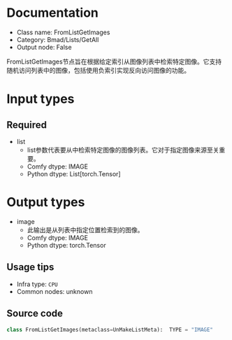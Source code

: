 
# Documentation
- Class name: FromListGetImages
- Category: Bmad/Lists/GetAll
- Output node: False

FromListGetImages节点旨在根据给定索引从图像列表中检索特定图像。它支持随机访问列表中的图像，包括使用负索引实现反向访问图像的功能。

# Input types
## Required
- list
    - list参数代表要从中检索特定图像的图像列表。它对于指定图像来源至关重要。
    - Comfy dtype: IMAGE
    - Python dtype: List[torch.Tensor]

# Output types
- image
    - 此输出是从列表中指定位置检索到的图像。
    - Comfy dtype: IMAGE
    - Python dtype: torch.Tensor


## Usage tips
- Infra type: `CPU`
- Common nodes: unknown


## Source code
```python
class FromListGetImages(metaclass=UnMakeListMeta):  TYPE = "IMAGE"

```
